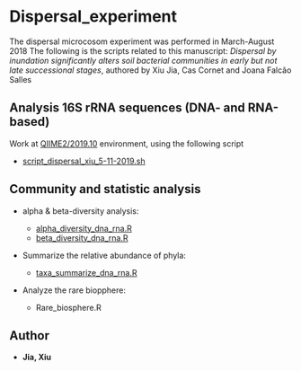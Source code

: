 # Dispersal_experiment
The dispersal microcosom experiment was performed in March-August 2018
The following is the scripts related to this manuscript: *Dispersal by inundation significantly alters soil bacterial communities in early but not late successional stages*, authored by Xiu Jia, Cas Cornet and Joana Falcão Salles

## Analysis 16S rRNA sequences (DNA- and RNA-based) 
Work at [QIIME2/2019.10](https://docs.qiime2.org/2019.10/) environment, using the following script
* [script_dispersal_xiu_5-11-2019.sh](https://github.com/Jia-Xiu/dispersal_experiment_2018/blob/master/script_dispersal_xiu_5-11-2019.sh)
	 
## Community and statistic analysis 

* alpha & beta-diversity analysis:
	* [alpha_diversity_dna_rna.R]( )
	* [beta_diversity_dna_rna.R]( )

* Summarize the relative abundance of phyla:
	* [taxa_summarize_dna_rna.R]( )

* Analyze the rare biopphere:
	* Rare_biosphere.R


## Author
* **Jia, Xiu** 
